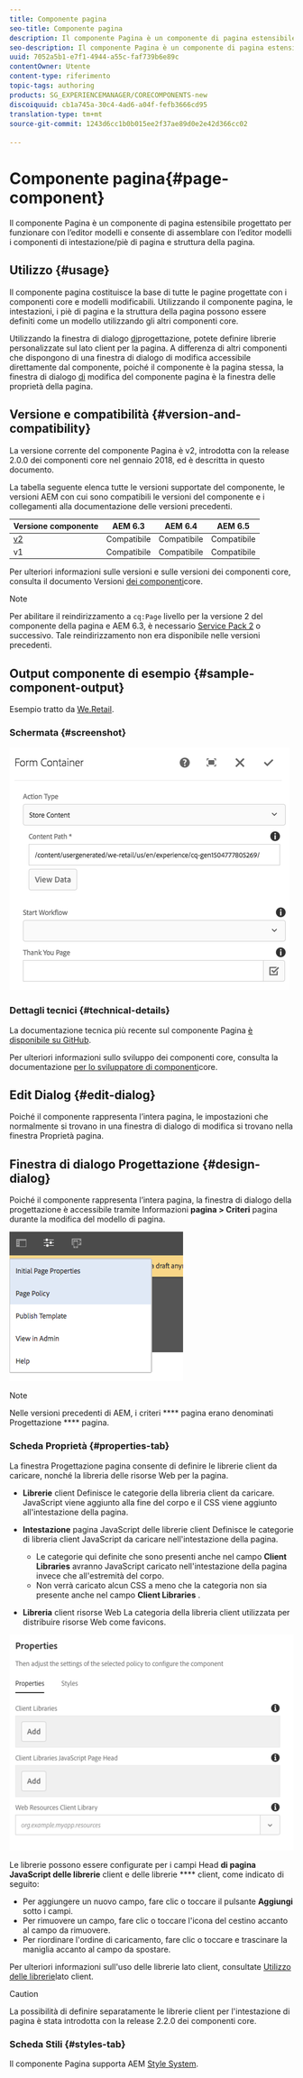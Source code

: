 ```yaml
---
title: Componente pagina
seo-title: Componente pagina
description: Il componente Pagina è un componente di pagina estensibile progettato per funzionare con l’editor modelli e consente di assemblare con l’editor modelli i componenti di intestazione/piè di pagina e struttura della pagina.
seo-description: Il componente Pagina è un componente di pagina estensibile progettato per funzionare con l’editor modelli e consente di assemblare con l’editor modelli i componenti di intestazione/piè di pagina e struttura della pagina.
uuid: 7052a5b1-e7f1-4944-a55c-faf739b6e89c
contentOwner: Utente
content-type: riferimento
topic-tags: authoring
products: SG_EXPERIENCEMANAGER/CORECOMPONENTS-new
discoiquuid: cb1a745a-30c4-4ad6-a04f-fefb3666cd95
translation-type: tm+mt
source-git-commit: 1243d6cc1b0b015ee2f37ae89d0e2e42d366cc02

---
```



# Componente pagina{#page-component}

Il componente Pagina è un componente di pagina estensibile progettato per funzionare con l’editor [](https://helpx.adobe.com/experience-manager/6-5/sites/authoring/using/templates.html) modelli e consente di assemblare con l’editor modelli i componenti di intestazione/piè di pagina e struttura della pagina.

## Utilizzo {#usage}

Il componente pagina costituisce la base di tutte le pagine progettate con i componenti core e modelli modificabili. Utilizzando il componente pagina, le intestazioni, i piè di pagina e la struttura della pagina possono essere definiti come un modello utilizzando gli altri componenti core.

Utilizzando la finestra di dialogo [di](#design-dialog)progettazione, potete definire librerie personalizzate sul lato client per la pagina. A differenza di altri componenti che dispongono di una finestra di dialogo di modifica accessibile direttamente dal componente, poiché il componente è la pagina stessa, la finestra di dialogo [di](#edit-dialog) modifica del componente pagina è la finestra delle proprietà della pagina.

## Versione e compatibilità {#version-and-compatibility}

La versione corrente del componente Pagina è v2, introdotta con la release 2.0.0 dei componenti core nel gennaio 2018, ed è descritta in questo documento.

La tabella seguente elenca tutte le versioni supportate del componente, le versioni AEM con cui sono compatibili le versioni del componente e i collegamenti alla documentazione delle versioni precedenti.

| Versione componente | AEM 6.3 | AEM 6.4 | AEM 6.5 |
|---|---|---|---|
| [v2](page-v1.md) | Compatibile | Compatibile | Compatibile |
| v1 | Compatibile | Compatibile | Compatibile |

Per ulteriori informazioni sulle versioni e sulle versioni dei componenti core, consulta il documento Versioni [dei componenti](versions.md)core.

>[!NOTE]
>
>Per abilitare il reindirizzamento a `cq:Page` livello per la versione 2 del componente della pagina e AEM 6.3, è necessario [Service Pack 2](https://helpx.adobe.com/experience-manager/6-3/release-notes/sp2-release-notes.html) o successivo. Tale reindirizzamento non era disponibile nelle versioni precedenti.

## Output componente di esempio {#sample-component-output}

Esempio tratto da [We.Retail](https://helpx.adobe.com/experience-manager/6-5/sites/developing/using/we-retail.html).

### Schermata {#screenshot}

![](assets/chlimage_1.png)

### Dettagli tecnici {#technical-details}

La documentazione tecnica più recente sul componente Pagina [è disponibile su GitHub](https://github.com/adobe/aem-core-wcm-components/blob/master/content/src/content/jcr_root/apps/core/wcm/components/page/v2/page).

Per ulteriori informazioni sullo sviluppo dei componenti core, consulta la documentazione [per lo sviluppatore di componenti](developing.md)core.

## Edit Dialog {#edit-dialog}

Poiché il componente rappresenta l’intera pagina, le impostazioni che normalmente si trovano in una finestra di dialogo di modifica si trovano nella finestra Proprietà [](https://helpx.adobe.com/experience-manager/6-5/sites/authoring/using/editing-page-properties.html) pagina.

## Finestra di dialogo Progettazione {#design-dialog}

Poiché il componente rappresenta l’intera pagina, la finestra di dialogo della progettazione è accessibile tramite Informazioni **pagina &gt; Criteri** pagina durante la modifica del modello di pagina.

![](assets/screen_shot_2018-04-03at113410.png)

>[!NOTE]
>
>Nelle versioni precedenti di AEM, i criteri **** pagina erano denominati Progettazione **** pagina.

### Scheda Proprietà {#properties-tab}

La finestra Progettazione pagina consente di definire le librerie client da caricare, nonché la libreria delle risorse Web per la pagina.

* **Librerie** client Definisce le categorie della libreria client da caricare. JavaScript viene aggiunto alla fine del corpo e il CSS viene aggiunto all'intestazione della pagina.
* **Intestazione** pagina JavaScript delle librerie client Definisce le categorie di libreria client JavaScript da caricare nell'intestazione della pagina.
   * Le categorie qui definite che sono presenti anche nel campo **Client Libraries** avranno JavaScript caricato nell'intestazione della pagina invece che all'estremità del corpo.
   * Non verrà caricato alcun CSS a meno che la categoria non sia presente anche nel campo **Client Libraries** .

* **Libreria** client risorse Web La categoria della libreria client utilizzata per distribuire risorse Web come favicons.

![](assets/screenshot_2018-10-19at104949.png)

Le librerie possono essere configurate per i campi Head **di pagina JavaScript delle librerie** client e delle librerie **** client, come indicato di seguito:

* Per aggiungere un nuovo campo, fare clic o toccare il pulsante **Aggiungi** sotto i campi.
* Per rimuovere un campo, fare clic o toccare l'icona del cestino accanto al campo da rimuovere.
* Per riordinare l'ordine di caricamento, fare clic o toccare e trascinare la maniglia accanto al campo da spostare.

Per ulteriori informazioni sull'uso delle librerie lato client, consultate [Utilizzo delle librerie](https://helpx.adobe.com/experience-manager/6-5/sites/developing/using/clientlibs.html)lato client.

>[!CAUTION]
>
>La possibilità di definire separatamente le librerie client per l'intestazione di pagina è stata introdotta con la release 2.2.0 dei componenti core.

### Scheda Stili {#styles-tab}

Il componente Pagina supporta AEM [Style System](authoring.md#component-styling).